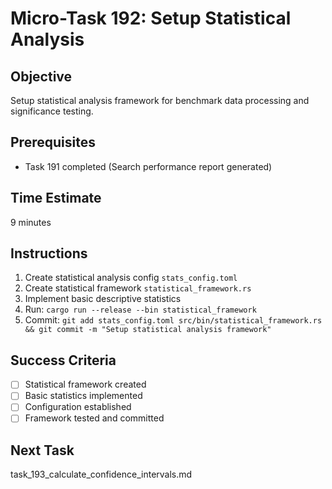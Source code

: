# Micro-Task 192: Setup Statistical Analysis

## Objective
Setup statistical analysis framework for benchmark data processing and significance testing.

## Prerequisites
- Task 191 completed (Search performance report generated)

## Time Estimate
9 minutes

## Instructions
1. Create statistical analysis config `stats_config.toml`
2. Create statistical framework `statistical_framework.rs`
3. Implement basic descriptive statistics
4. Run: `cargo run --release --bin statistical_framework`
5. Commit: `git add stats_config.toml src/bin/statistical_framework.rs && git commit -m "Setup statistical analysis framework"`

## Success Criteria
- [ ] Statistical framework created
- [ ] Basic statistics implemented
- [ ] Configuration established
- [ ] Framework tested and committed

## Next Task
task_193_calculate_confidence_intervals.md